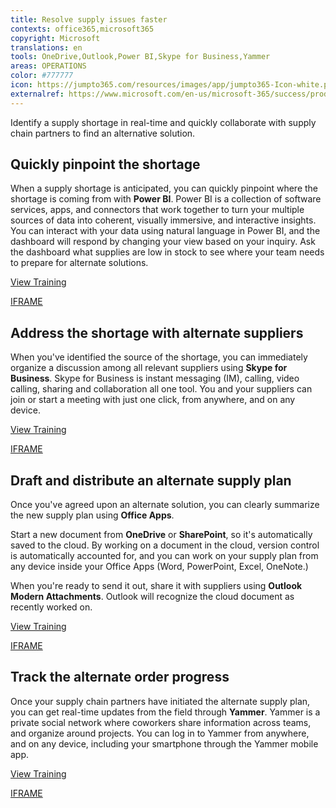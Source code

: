 ```yaml
---
title: Resolve supply issues faster
contexts: office365,microsoft365
copyright: Microsoft
translations: en
tools: OneDrive,Outlook,Power BI,Skype for Business,Yammer
areas: OPERATIONS
color: #777777
icon: https://jumpto365.com/resources/images/app/jumpto365-Icon-white.png
externalref: https://www.microsoft.com/en-us/microsoft-365/success/productivitylibrary/resolve-supply-issues-faster
---
```

Identify a supply shortage in real-time and quickly collaborate with supply chain partners to find an alternative solution.


## Quickly pinpoint the shortage

When a supply shortage is anticipated, you can quickly pinpoint where the shortage is coming from with **Power BI**. Power BI is a collection of software services, apps, and connectors that work together to turn your multiple sources of data into coherent, visually immersive, and interactive insights. You can interact with your data using natural language in Power BI, and the dashboard will respond by changing your view based on your inquiry. Ask the dashboard what supplies are low in stock to see where your team needs to prepare for alternate solutions.

[View Training](https://powerbi.microsoft.com/en-us/guided-learning/?CorrelationId=970fea4d-7627-40eb-8a19-0ed08246ed6e&ui=en-US&rs=en-US&ad=US)

[IFRAME](https://www.microsoft.com/en-us/videoplayer/embed/RE1UK8Y)

## Address the shortage with alternate suppliers

When you've identified the source of the shortage, you can immediately organize a discussion among all relevant suppliers using **Skype for Business**. Skype for Business is instant messaging (IM), calling, video calling, sharing and collaboration all one tool. You and your suppliers can join or start a meeting with just one click, from anywhere, and on any device.

[View Training](https://support.office.com/en-US/article/Skype-for-Business-2016-training-eb2081bc-fd0a-4eda-94da-5a39f369ee74)

[IFRAME](https://www.microsoft.com/en-us/videoplayer/embed/RE1Tmri)

## Draft and distribute an alternate supply plan

Once you've agreed upon an alternate solution, you can clearly summarize the new supply plan using **Office Apps**.

Start a new document from **OneDrive** or **SharePoint**, so it's automatically saved to the cloud. By working on a document in the cloud, version control is automatically accounted for, and you can work on your supply plan from any device inside your Office Apps (Word, PowerPoint, Excel, OneNote.)

When you're ready to send it out, share it with suppliers using **Outlook Modern Attachments**. Outlook will recognize the cloud document as recently worked on.

[View Training](https://support.office.com/en-US/article/Create-a-document-from-OneDrive-for-Business-4C54DDBF-E112-4165-B855-049E7DFEC340)

[IFRAME](https://www.microsoft.com/en-us/videoplayer/embed/RE1Tugl)

## Track the alternate order progress

Once your supply chain partners have initiated the alternate supply plan, you can get real-time updates from the field through **Yammer**. Yammer is a private social network where coworkers share information across teams, and organize around projects. You can log in to Yammer from anywhere, and on any device, including your smartphone through the Yammer mobile app.

[View Training](https://support.office.com/en-US/article/Say-hello-to-Yammer-02ac514e-cf1d-4060-9cde-6038ca812ede)

[IFRAME](https://www.microsoft.com/en-us/videoplayer/embed/RE1TMj8)

